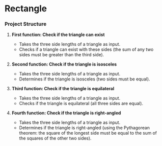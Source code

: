 # Rectangle

### Project Structure

1. **First function: Check if the triangle can exist**
   - Takes the three side lengths of a triangle as input.
   - Checks if a triangle can exist with these sides (the sum of any two sides must be greater than the third side).

2. **Second function: Check if the triangle is isosceles**
   - Takes the three side lengths of a triangle as input.
   - Determines if the triangle is isosceles (two sides must be equal).

3. **Third function: Check if the triangle is equilateral**
   - Takes the three side lengths of a triangle as input.
   - Checks if the triangle is equilateral (all three sides are equal).

4. **Fourth function: Check if the triangle is right-angled**
   - Takes the three side lengths of a triangle as input.
   - Determines if the triangle is right-angled (using the Pythagorean theorem: the square of the longest side must be equal to the sum of the squares of the other two sides).
